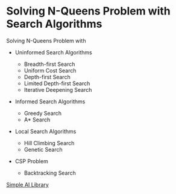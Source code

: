 # Solving N-Queens Problem with Search Algorithms
 Solving N-Queens Problem with
  - Uninformed Search Algorithms
    - Breadth-first Search
    - Uniform Cost Search
    - Depth-first Search
    - Limited Depth-first Search
    - Iterative Deepening Search

   - Informed Search Algorithms
     - Greedy Search
     - A* Search

   - Local Search Algorithms
     - Hill Climbing Search
     - Genetic Search

   - CSP Problem
     - Backtracking Search

[Simple AI Library](https://github.com/simpleai-team/simpleai)
